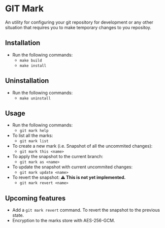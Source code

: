 # GIT Mark
An utility for configuring your git repository for development or any other situation that requires you to make temporary changes to you repositoy.

## Installation
- Run the following commands:
    - `make build`
    - `make install`

## Uninstallation
- Run the following commands:
    - `make uninstall`

## Usage
- Run the following commands:
    - `git mark help`
- To list all the marks:
    - `git mark list`
- To create a new mark (i.e. Snapshot of all the uncommited changes):
    - `git mark this <name>`
- To apply the snapshot to the current branch:
    - `git mark as <name>`
- To update the snapshot with current uncommited changes:
    - `git mark update <name>`
- To revert the snapshot: **⚠ This is not yet implemented.**
    - `git mark revert <name>`


## Upcoming features
- Add a `git mark revert` command. To revert the snapshot to the previous state.
- Encryption to the marks store with AES-256-GCM.
